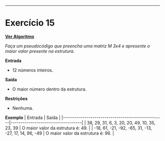 ---
# Exercício 15

[**Ver Algoritmo**](Algoritmo15.md)

*Faça um pseudocódigo que preencha uma matriz M 3x4 e apresente o maior valor presente na estrutura.*

**Entrada**
- 12 números inteiros.

**Saída**
- O maior número dentro da estrutura.

**Restrições**
- Nenhuma.

**Exemplo**
| Entrada                                           | Saída                              |
|---------------------------------------------------|------------------------------------|
| 38, 29, 31, 6, 3, 20, 20, 49, 10, 35, 23, 39       | O maior valor da estrutura é: 49.  |
| -18, 61, -21, -92, -65, 31, -13, -27, 17, 14, 96, -49 | O maior valor da estrutura é: 96.  |
